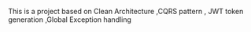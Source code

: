 This is a project based on Clean Architecture ,CQRS pattern , JWT token generation ,Global Exception handling
